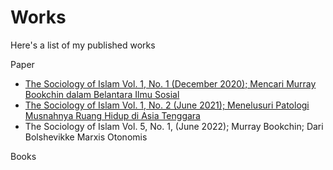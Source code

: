 # **Works**
Here's a list of my published works

Paper
* <a href="https://github.com/rizkyrautra/works/blob/main/The%20Sociology%20of%20Islam%20Vol.%201%2C%20No.%201%20(December%202020)%3B%20Mencari%20Murray%20Bookchin%20dalam%20Belantara%20Ilmu%20Sosial.pdf">The Sociology of Islam Vol. 1, No. 1 (December 2020); Mencari Murray Bookchin dalam Belantara Ilmu Sosial</a>
* <a href="https://github.com/rizkyrautra/works/blob/main/The%20Sociology%20of%20Islam%20Vol.%201%2C%20No.%202%20(June%202021)%3B%20Menelusuri%20Patologi%20Musnahnya%20Ruang%20Hidup%20di%20Asia%20Tenggara.pdf">The Sociology of Islam Vol. 1, No. 2 (June 2021); Menelusuri Patologi Musnahnya Ruang Hidup di Asia Tenggara</a>
* The Sociology of Islam Vol. 5, No. 1, (June 2022); Murray Bookchin; Dari Bolshevikke Marxis Otonomis

Books
 
